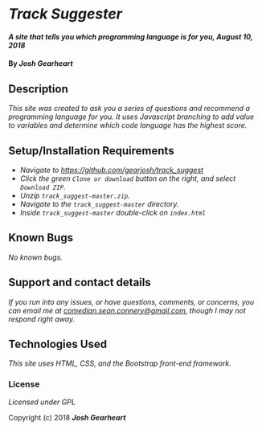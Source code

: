 # _Track Suggester_

#### _A site that tells you which programming language is for you, August 10, 2018_

#### By _**Josh Gearheart**_

## Description

_This site was created to ask you a series of questions and recommend a programming language for you.  It uses Javascript branching to add value to variables and determine which code language has the highest score._

## Setup/Installation Requirements

* _Navigate to https://github.com/gearjosh/track_suggest_
* _Click the green `Clone or download` button on the right, and select `Download ZIP`._
* _Unzip `track_suggest-master.zip`._
* _Navigate to the `track_suggest-master` directory._
* _Inside `track_suggest-master` double-click on `index.html`_

## Known Bugs

_No known bugs._

## Support and contact details

_If you run into any issues, or have questions, comments, or concerns, you can email me at comedian.sean.connery@gmail.com, though I may not respond right away._

## Technologies Used

_This site uses HTML, CSS, and the Bootstrap front-end framework._

### License

*Licensed under GPL*

Copyright (c) 2018 **_Josh Gearheart_**
